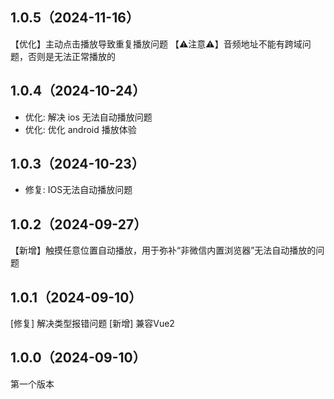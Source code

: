 ## 1.0.5（2024-11-16）
【优化】主动点击播放导致重复播放问题
【⚠️注意⚠️】音频地址不能有跨域问题，否则是无法正常播放的
## 1.0.4（2024-10-24）
- 优化: 解决 ios 无法自动播放问题
- 优化: 优化 android 播放体验
## 1.0.3（2024-10-23）
- 修复: IOS无法自动播放问题
## 1.0.2（2024-09-27）
【新增】触摸任意位置自动播放，用于弥补“非微信内置浏览器”无法自动播放的问题
## 1.0.1（2024-09-10）
[修复] 解决类型报错问题
[新增] 兼容Vue2
## 1.0.0（2024-09-10）
第一个版本
